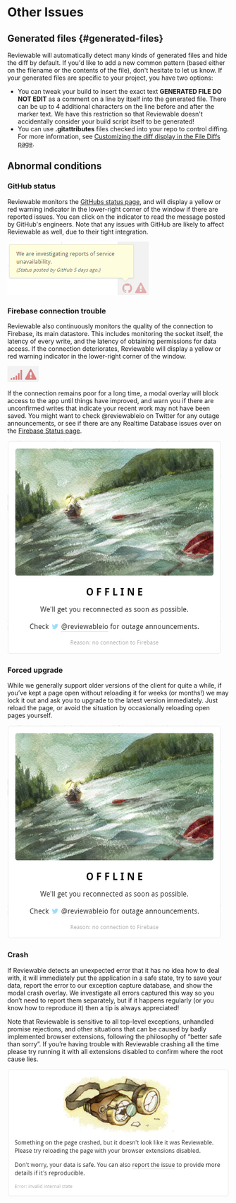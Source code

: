 # Other Issues

## Generated files {#generated-files}

Reviewable will automatically detect many kinds of generated files and hide the diff by default. If you'd like to add a new common pattern (based either on the filename or the contents of the file), don't hesitate to let us know. If your generated files are specific to your project, you have two options:

*   You can tweak your build to insert the exact text **GENERATED FILE DO NOT EDIT** as a comment on a line by itself into the generated file. There can be up to 4 additional characters on the line before and after the marker text. We have this restriction so that Reviewable doesn't accidentally consider your build script itself to be generated!
*   You can use **.gitattributes** files checked into your repo to control diffing. For more information, see [Customizing the diff display in the File Diffs page](filediffs.md).

## Abnormal conditions 
### GitHub status 
Reviewable monitors the [GitHubs status page](https://status.github.com), and will display a yellow or red warning indicator in the lower-right corner of the window if there are reported issues.  You can click on the indicator to read the message posted by GitHub's engineers.  Note that any issues with GitHub are likely to affect Reviewable as well, due to their tight integration.

![reviewable github status](images/otherissues_3.png "")
<br>

### Firebase connection trouble
Reviewable also continuously monitors the quality of the connection to Firebase, its main datastore.  This includes monitoring the socket itself, the latency of every write, and the latency of obtaining permissions for data access.  If the connection deteriorates, Reviewable will display a yellow or red warning indicator in the lower-right corner of the window.

![reviewable firebase connetion trouble](images/otherissues_4.png "")
<br>

If the connection remains poor for a long time, a modal overlay will block access to the app until things have improved, and warn you if there are unconfirmed writes that indicate your recent work may not have been saved.  You might want to check @reviewableio on Twitter for any outage announcements, or see if there are any Realtime Database issues over on the [Firebase Status page](https://status.firebase.google.com/).

![reviewable firebase connection trouble](images/otherissues_5.png "")
<br>

### Forced upgrade
While we generally support older versions of the client for quite a while, if you’ve kept a page open without reloading it for weeks (or months!) we may lock it out and ask you to upgrade to the latest version immediately.  Just reload the page, or avoid the situation by occasionally reloading open pages yourself.

![reviewable forced upgrade](images/otherissues_5.png "")
<br>

### Crash
If Reviewable detects an unexpected error that it has no idea how to deal with, it will immediately put the application in a safe state, try to save your data, report the error to our exception capture database, and show the modal crash overlay.  We investigate all errors captured this way so you don’t need to report them separately, but if it happens regularly (or you know how to reproduce it) then a tip is always appreciated!

Note that Reviewable is sensitive to all top-level exceptions, unhandled promise rejections, and other situations that can be caused by badly implemented browser extensions, following the philosophy of “better safe than sorry”.  If you’re having trouble with Reviewable crashing all the time please try running it with all extensions disabled to confirm where the root cause lies.

![reviewable crash](images/otherissues_7.png "")
<br>